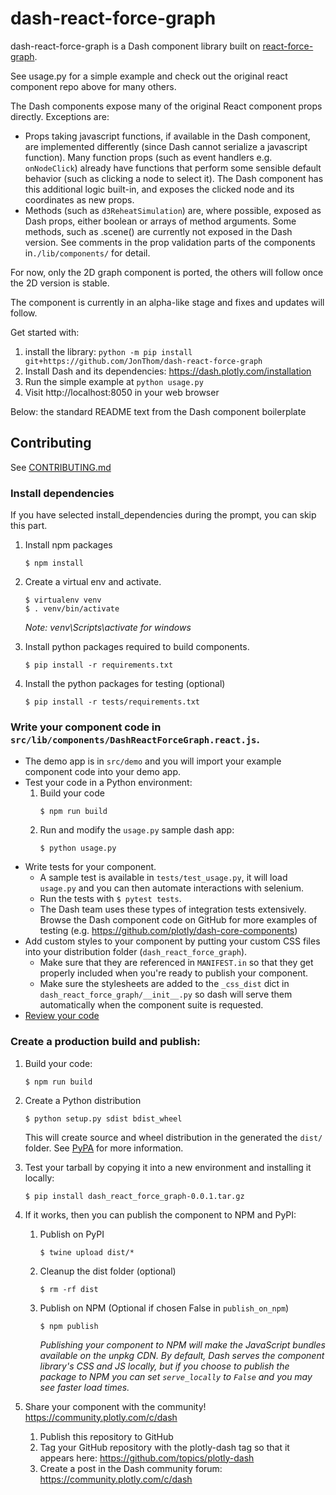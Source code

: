 # dash-react-force-graph

dash-react-force-graph is a Dash component library built on [react-force-graph](https://github.com/vasturiano/react-force-graph). 

See usage.py for a simple example and check out the original react component repo above for many others.

The Dash components expose many of the original React component props directly. Exceptions are:
* Props taking javascript functions, if available in the Dash component, are implemented differently (since Dash cannot serialize a javascript function). Many function props (such as event handlers e.g. `onNodeClick`) already have functions that perform some sensible default behavior (such as clicking a node to select it). The Dash component has this additional logic built-in, and exposes the clicked node and its coordinates as new props.
* Methods (such as `d3ReheatSimulation`) are, where possible, exposed as Dash props, either boolean or arrays of method arguments. Some methods, such as .scene() are currently not exposed in the Dash version.
See comments in the prop validation parts of the components in`./lib/components/` for detail.

For now, only the 2D graph component is ported, the others will follow once the 2D version is stable.

The component is currently in an alpha-like stage and fixes and updates will follow.

Get started with:
1. install the library: `python -m pip install git+https://github.com/JonThom/dash-react-force-graph`
2. Install Dash and its dependencies: https://dash.plotly.com/installation
3. Run the simple example at `python usage.py`
4. Visit http://localhost:8050 in your web browser

Below: the standard README text from the Dash component boilerplate 

## Contributing

See [CONTRIBUTING.md](./CONTRIBUTING.md)

### Install dependencies

If you have selected install_dependencies during the prompt, you can skip this part.

1. Install npm packages
    ```
    $ npm install
    ```
2. Create a virtual env and activate.
    ```
    $ virtualenv venv
    $ . venv/bin/activate
    ```
    _Note: venv\Scripts\activate for windows_

3. Install python packages required to build components.
    ```
    $ pip install -r requirements.txt
    ```
4. Install the python packages for testing (optional)
    ```
    $ pip install -r tests/requirements.txt
    ```

### Write your component code in `src/lib/components/DashReactForceGraph.react.js`.

- The demo app is in `src/demo` and you will import your example component code into your demo app.
- Test your code in a Python environment:
    1. Build your code
        ```
        $ npm run build
        ```
    2. Run and modify the `usage.py` sample dash app:
        ```
        $ python usage.py
        ```
- Write tests for your component.
    - A sample test is available in `tests/test_usage.py`, it will load `usage.py` and you can then automate interactions with selenium.
    - Run the tests with `$ pytest tests`.
    - The Dash team uses these types of integration tests extensively. Browse the Dash component code on GitHub for more examples of testing (e.g. https://github.com/plotly/dash-core-components)
- Add custom styles to your component by putting your custom CSS files into your distribution folder (`dash_react_force_graph`).
    - Make sure that they are referenced in `MANIFEST.in` so that they get properly included when you're ready to publish your component.
    - Make sure the stylesheets are added to the `_css_dist` dict in `dash_react_force_graph/__init__.py` so dash will serve them automatically when the component suite is requested.
- [Review your code](./review_checklist.md)

### Create a production build and publish:

1. Build your code:
    ```
    $ npm run build
    ```
2. Create a Python distribution
    ```
    $ python setup.py sdist bdist_wheel
    ```
    This will create source and wheel distribution in the generated the `dist/` folder.
    See [PyPA](https://packaging.python.org/guides/distributing-packages-using-setuptools/#packaging-your-project)
    for more information.

3. Test your tarball by copying it into a new environment and installing it locally:
    ```
    $ pip install dash_react_force_graph-0.0.1.tar.gz
    ```

4. If it works, then you can publish the component to NPM and PyPI:
    1. Publish on PyPI
        ```
        $ twine upload dist/*
        ```
    2. Cleanup the dist folder (optional)
        ```
        $ rm -rf dist
        ```
    3. Publish on NPM (Optional if chosen False in `publish_on_npm`)
        ```
        $ npm publish
        ```
        _Publishing your component to NPM will make the JavaScript bundles available on the unpkg CDN. By default, Dash serves the component library's CSS and JS locally, but if you choose to publish the package to NPM you can set `serve_locally` to `False` and you may see faster load times._

5. Share your component with the community! https://community.plotly.com/c/dash
    1. Publish this repository to GitHub
    2. Tag your GitHub repository with the plotly-dash tag so that it appears here: https://github.com/topics/plotly-dash
    3. Create a post in the Dash community forum: https://community.plotly.com/c/dash
